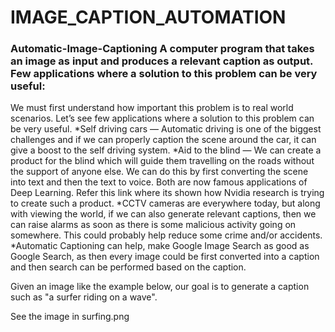 # IMAGE_CAPTION_AUTOMATION
### Automatic-Image-Captioning A computer program that takes an image as input and produces a relevant caption as output.  Few applications where a solution to this problem can be very useful:  
We must first understand how important this problem is to real world scenarios. Let’s see few applications where a solution to this problem can be very useful.
*Self driving cars — Automatic driving is one of the biggest challenges and if we can properly caption the scene around the car, it can give a boost to the self driving system.
*Aid to the blind — We can create a product for the blind which will guide them travelling on the roads without the support of anyone else. We can do this by first converting the scene into text and then the text to voice. Both are now famous applications of Deep Learning. Refer this link where its shown how Nvidia research is trying to create such a product.
*CCTV cameras are everywhere today, but along with viewing the world, if we can also generate relevant captions, then we can raise alarms as soon as there is some malicious activity going on somewhere. This could probably help reduce some crime and/or accidents.
*Automatic Captioning can help, make Google Image Search as good as Google Search, as then every image could be first converted into a caption and then search can be performed based on the caption.

Given an image like the example below, our goal is to generate a caption such as "a surfer riding on a wave".

See the image in surfing.png

